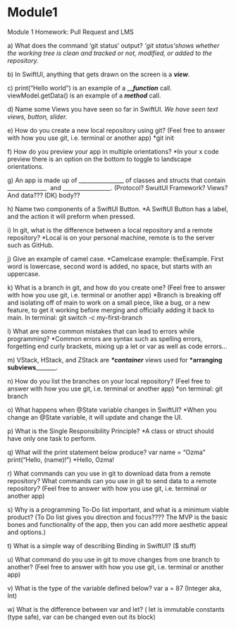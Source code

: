 # Module1

Module 1 Homework:
Pull Request and LMS 

a) What does the command ‘git status’ output?
*'git status'shows whether the working tree is clean and tracked or not, modified, or added to the repository.*


b) In SwiftUI, anything that gets drawn on the screen is a ____*view*____. 



c) print(“Hello world”) is an example of a _______*function*_____ call.
viewModel.getData() is an example of a _________*method*_________ call.


d) Name some Views you have seen so far in SwiftUI.
*We have seen text views, button, slider.*

e) How do you create a new local repository using git? (Feel free to answer with how you use git, i.e. terminal or another app) 
*git init


f) How do you preview your app in multiple orientations? 
*In your x code preview there is an option on the bottom to toggle to landscape orientations.


g) An app is made up of ________________ of classes and structs that contain ______________  and _________________. (Protocol? SwuitUI Framework? Views? And data??? IDK) body??

h) Name two components of a SwiftUI Button.
*A SwiftUI Button has a label, and the action it will preform when pressed. 

i) In git, what is the difference between a local repository and a remote repository? 
*Local is on your personal machine, remote is to the server such as GitHub.


j) Give an example of camel case. 
*Camelcase example: theExample. First word is lowercase, second word is added, no space, but starts with an uppercase. 


k) What is a branch in git, and how do you create one? (Feel free to answer with how you use git, i.e. terminal or another app) 
*Branch is breaking off and isolating off of main to work on a small piece, like a bug, or a new feature, to get it working before merging and officially adding it back to main. In terminal: git switch -c my-first-branch


l) What are some common mistakes that can lead to errors while programming? 
*Common errors are syntax such as spelling errors, forgetting end curly brackets, mixing up a let or var as well as code errors...


m) VStack, HStack, and ZStack are _____*container_____ views used for __*arranging subviews_________. 

n) How do you list the branches on your local repository? (Feel free to answer with how you use git, i.e. terminal or another app) 
*on terminal: git branch 


o) What happens when @State variable changes in SwiftUI? 
*When you change an @State variable, it will update and change the UI.


p) What is the Single Responsibility Principle? 
*A class or struct should have only one task to perform.


q) What will the print statement below produce?
var name = “Ozma”
print(“Hello, \(name)!”) 
*Hello, Ozma!


r) What commands can you use in git to download data from a remote repository? What commands can you use in git to send data to a remote repository? (Feel free to answer with how you use git, i.e. terminal or another app)


s) Why is a programming To-Do list important, and what is a minimum viable product? (To Do list gives you direction and focus???? The MVP is the basic bones and functionality of the app, then you can add more aesthetic appeal and options.)


t) What is a simple way of describing Binding in SwiftUI? ($ stuff)


u) What command do you use in git to move changes from one branch to another? (Feel free to answer with how you use git, i.e. terminal or another app)


v) What is the type of the variable defined below?
var a = 87
(Integer aka, Int)

w) What is the difference between var and let? ( let is immutable constants (type safe), var can be changed even out its block)

